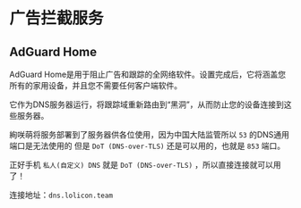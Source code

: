 # 广告拦截服务

## AdGuard Home

AdGuard Home是用于阻止广告和跟踪的全网络软件。设置完成后，它将涵盖您所有的家用设备，并且您不需要任何客户端软件。

它作为DNS服务器运行，将跟踪域重新路由到“黑洞”，从而防止您的设备连接到这些服务器。

絢咲萌将服务部署到了服务器供各位使用，因为中国大陆监管所以 `53` 的DNS通用端口是无法使用的
但是 `DoT (DNS-over-TLS)` 还是可以用的，也就是 `853` 端口。

正好手机 `私人(自定义) DNS` 就是 `DoT (DNS-over-TLS)` ，所以直接连接就可以用了！

连接地址：`dns.lolicon.team`



